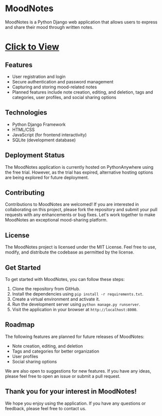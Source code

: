 # MoodNotes 

MoodNotes is a Python Django web application that allows users to express and share their mood through written notes.
# [Click to View](https://themoodapp.vercel.app/)

## Features

* User registration and login
* Secure authentication and password management
* Capturing and storing mood-related notes
* Planned features include note creation, editing, and deletion, tags and categories, user profiles, and social sharing options

## Technologies

* Python Django Framework
* HTML/CSS
* JavaScript (for frontend interactivity)
* SQLite (development database)

## Deployment Status

The MoodNotes application is currently hosted on PythonAnywhere using the free trial. However, as the trial has expired, alternative hosting options are being explored for future deployment.

## Contributing

Contributions to MoodNotes are welcomed! If you are interested in collaborating on this project, please fork the repository and submit your pull requests with any enhancements or bug fixes. Let's work together to make MoodNotes an exceptional mood-sharing platform.

## License

The MoodNotes project is licensed under the MIT License. Feel free to use, modify, and distribute the codebase as permitted by the license.

## Get Started

To get started with MoodNotes, you can follow these steps:

1. Clone the repository from GitHub.
2. Install the dependencies using `pip install -r requirements.txt`.
3. Create a virtual environment and activate it.
4. Run the development server using `python manage.py runserver`.
5. Visit the application in your browser at `http://localhost:8000`.

## Roadmap

The following features are planned for future releases of MoodNotes:

* Note creation, editing, and deletion
* Tags and categories for better organization
* User profiles
* Social sharing options

We are also open to suggestions for new features. If you have any ideas, please feel free to open an issue or submit a pull request.

## Thank you for your interest in MoodNotes!

We hope you enjoy using the application. If you have any questions or feedback, please feel free to contact us.
